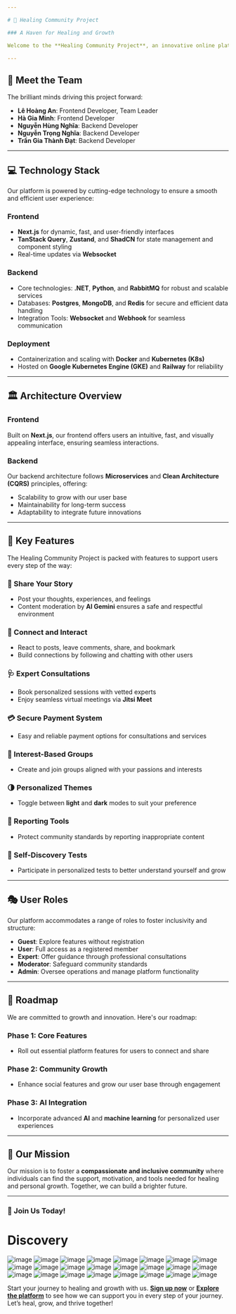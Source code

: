 ```yaml
---

# 🌿 Healing Community Project

### A Haven for Healing and Growth

Welcome to the **Healing Community Project**, an innovative online platform dedicated to supporting individuals on their paths to healing and personal growth. By harnessing the power of technology and fostering a nurturing community, we aim to provide a safe, inclusive, and empowering space for everyone.

---
```


## 👥 Meet the Team

The brilliant minds driving this project forward:

- **Lê Hoàng An**: Frontend Developer, Team Leader
- **Hà Gia Minh**: Frontend Developer
- **Nguyễn Hùng Nghĩa**: Backend Developer
- **Nguyễn Trọng Nghĩa**: Backend Developer
- **Trần Gia Thành Đạt**: Backend Developer

---

## 💻 Technology Stack

Our platform is powered by cutting-edge technology to ensure a smooth and efficient user experience:

### Frontend
- **Next.js** for dynamic, fast, and user-friendly interfaces
- **TanStack Query**, **Zustand**, and **ShadCN** for state management and component styling
- Real-time updates via **Websocket**

### Backend
- Core technologies: **.NET**, **Python**, and **RabbitMQ** for robust and scalable services
- Databases: **Postgres**, **MongoDB**, and **Redis** for secure and efficient data handling
- Integration Tools: **Websocket** and **Webhook** for seamless communication

### Deployment
- Containerization and scaling with **Docker** and **Kubernetes (K8s)**
- Hosted on **Google Kubernetes Engine (GKE)** and **Railway** for reliability

---

## 🏛️ Architecture Overview

### Frontend
Built on **Next.js**, our frontend offers users an intuitive, fast, and visually appealing interface, ensuring seamless interactions.

### Backend
Our backend architecture follows **Microservices** and **Clean Architecture (CQRS)** principles, offering:
- Scalability to grow with our user base
- Maintainability for long-term success
- Adaptability to integrate future innovations

---

## 🌟 Key Features

The Healing Community Project is packed with features to support users every step of the way:

### 📝 Share Your Story
- Post your thoughts, experiences, and feelings
- Content moderation by **AI Gemini** ensures a safe and respectful environment

### 🔄 Connect and Interact
- React to posts, leave comments, share, and bookmark
- Build connections by following and chatting with other users

### 🩺 Expert Consultations
- Book personalized sessions with vetted experts
- Enjoy seamless virtual meetings via **Jitsi Meet**

### 💳 Secure Payment System
- Easy and reliable payment options for consultations and services

### 🤝 Interest-Based Groups
- Create and join groups aligned with your passions and interests

### 🌗 Personalized Themes
- Toggle between **light** and **dark** modes to suit your preference

### 🚨 Reporting Tools
- Protect community standards by reporting inappropriate content

### 🧠 Self-Discovery Tests
- Participate in personalized tests to better understand yourself and grow

---

## 🎭 User Roles

Our platform accommodates a range of roles to foster inclusivity and structure:

- **Guest**: Explore features without registration
- **User**: Full access as a registered member
- **Expert**: Offer guidance through professional consultations
- **Moderator**: Safeguard community standards
- **Admin**: Oversee operations and manage platform functionality

---

## 🚀 Roadmap

We are committed to growth and innovation. Here's our roadmap:

### Phase 1: Core Features
- Roll out essential platform features for users to connect and share

### Phase 2: Community Growth
- Enhance social features and grow our user base through engagement

### Phase 3: AI Integration
- Incorporate advanced **AI** and **machine learning** for personalized user experiences

---

## 🎯 Our Mission

Our mission is to foster a **compassionate and inclusive community** where individuals can find the support, motivation, and tools needed for healing and personal growth. Together, we can build a brighter future.

---

### 🌟 Join Us Today!
# Discovery
![image](https://github.com/user-attachments/assets/3c8f75f7-a942-4f52-b409-cc6c581c52e2)
![image](https://github.com/user-attachments/assets/2f996035-59ab-4c76-9696-9d2511ff8586)
![image](https://github.com/user-attachments/assets/6ecc589b-65a8-4cbe-9d71-99cc4ebfb481)
![image](https://github.com/user-attachments/assets/b62544d4-791e-4c0a-a808-65766df9b6c7)
![image](https://github.com/user-attachments/assets/5dce2b3a-09ea-4ddc-9c83-6ea9ef34f229)
![image](https://github.com/user-attachments/assets/3f759fbc-1764-4287-8f1d-b1060b08b318)
![image](https://github.com/user-attachments/assets/aef5cb69-edf3-4ea1-9428-e21ff5fb2141)
![image](https://github.com/user-attachments/assets/0a757d53-2ff4-420d-9c2f-31354bfd0c7a)
![image](https://github.com/user-attachments/assets/3eef9652-21ef-4a14-9cbc-cc9d70cc5806)
![image](https://github.com/user-attachments/assets/1f675911-d697-4f92-8a4a-6ec2a08f2121)
![image](https://github.com/user-attachments/assets/e2cd4bf6-85c1-450c-ad3b-ed91c76b06d1)
![image](https://github.com/user-attachments/assets/0e0d1229-0b8b-40b0-aeb0-9e4a0b63b2de)
![image](https://github.com/user-attachments/assets/87c69a2d-132a-456a-939b-fb35d7eeeb3d)
![image](https://github.com/user-attachments/assets/4d83207c-2464-454c-89b5-9ce2fc73b6d5)
![image](https://github.com/user-attachments/assets/6b86362a-e750-4718-b110-80f03149e691)
![image](https://github.com/user-attachments/assets/37365ea0-3db7-4515-be73-d9dda6d6d058)
![image](https://github.com/user-attachments/assets/ee1ff7ea-77a6-4d35-97f9-c5b10314063f)
![image](https://github.com/user-attachments/assets/d2dce766-cf23-48f4-a560-6f7ea2100a62)
![image](https://github.com/user-attachments/assets/310afc67-7074-43be-9f97-cc0ad03ca26d)
![image](https://github.com/user-attachments/assets/a41f8992-4f7d-46ca-8470-f99158faa187)
![image](https://github.com/user-attachments/assets/7813c9fd-ba47-42be-b23b-dee08a598a73)
![image](https://github.com/user-attachments/assets/0e540aff-507c-469c-b93c-e8b7456f6485)
![image](https://github.com/user-attachments/assets/342c8e7d-2847-4ec2-bfbf-99c903a95834)
![image](https://github.com/user-attachments/assets/7cfc774b-2eb4-440a-b171-11343690625e)

























Start your journey to healing and growth with us. **[Sign up now](#https://fe-production-1a01.up.railway.app/register)** or **[Explore the platform](#https://fe-production-1a01.up.railway.app/)** to see how we can support you in every step of your journey. Let’s heal, grow, and thrive together!

